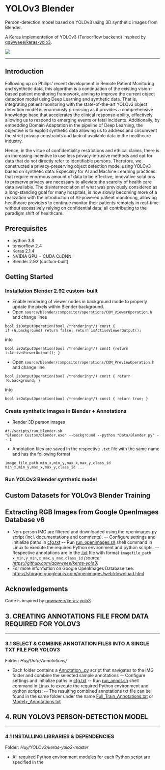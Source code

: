 # **YOLOv3 Blender**
Person-detection model based on YOLOv3 using 3D synthetic images from Blender. 

A Keras implementation of YOLOv3 (Tensorflow backend) inspired by [qqwweee/keras-yolo3](https://github.com/qqwweee/keras-yolo3).

![](https://learn.alwaysai.co/hubfs/Screen%20Shot%202020-01-23%20at%202.28.16%20PM.png)

---

## Introduction
Following up on Philips’ recent development in Remote Patient Monitoring and synthetic data, this algorithm is a continuation of the existing vision-based patient monitoring framework, aiming to improve the current object detection model using Deep Learning and synthetic data. That is, integrating patient monitoring with the state-of-the-art YOLOv3 object detection model is enormously promising as it provides a comprehensive knowledge base that accelerates the clinical response-ability, effectively allowing us to respond to emerging events or fatal incidents. Additionally, by embedding Domain Adaptation in the pipeline of Deep Learning, the objective is to exploit synthetic data allowing us to address and circumvent the strict privacy constraints and lack of available data in the healthcare industry. 

Hence, in the virtue of confidentiality restrictions and ethical claims, there is an increasing incentive to use less privacy-intrusive methods and opt for data that do not directly refer to identifiable persons. Therefore, we constructed a privacy-preserving object detection model using YOLOv3 based on synthetic data. Especially for AI and Machine Learning practices that require enormous amount of data to be effective, innovative solutions to preserve privacy are necessary to alleviate the scarcity of health care data available. The disintermediation of what was previously considered as a long-standing goal for many hospitals, is now slowly becoming more of a realization with the introduction of AI-powered patient monitoring, allowing healthcare providers to continue monitor their patients remotely in real-time without excessively relying on confidential data; all contributing to the paradigm shift of healthcare.

## Prerequisites

* python 3.8
* tensorflow 2.4
* Keras 2.1.4
* NVIDIA GPU + CUDA CuDNN
* Blender 2.92 (custom-built)

## Getting Started

### Installation Blender 2.92 custom-built
* Enable rendering of viewer nodes in background mode to properly update the pixels within Blender background.
* Open `source/blender/compositor/operations/COM_ViewerOperation.h` and change lines
```
bool isOutputOperation(bool /*rendering*/) const { 
if (G.background) return false; return isActiveViewerOutput();
```
into 
```
bool isOutputOperation(bool /*rendering*/) const {return isActiveViewerOutput(); }
```
* Open `source/blender/compositor/operations/COM_PreviewOperation.h` and change line
```
bool isOutputOperation(bool /*rendering*/) const { return !G.background; }
```
into 
```
bool isOutputOperation(bool /*rendering*/) const { return true; }
```

### Create synthetic images in Blender + Annotations
* Render 3D person images
```
#!./scripts/run_blender.sh
"Blender Custom/blender.exe" --background --python "Data/Blender.py" -- 1
```
* Annotation files are saved in the respective `.txt` file with the same name and has the following format
```
image_file_path min_x,min_y,max_x,max_y,class_id min_x,min_y,max_x,max_y,class_id ...
```

### Run YOLOv3 Blender synthetic model

## Custom Datasets for YOLOv3 Blender Training


## Extracting RGB Images from Google OpenImages Database v6

- Non-person IMG are filtered and downloaded using the openimages.py script (incl. documentations and comments).
-- Configure settings and initialize paths in [cfg.txt]()
-- Run [run_openimages.sh]() shell command in Linux to execute the required Python environment and python scripts.
-- Respective annotations are in the [<imgfile>.txt]() file with format `imagefile_path x_min,y_min,x_max,y_max,class_id` 
*(source: https://github.com/qqwweee/keras-yolo3)*
- For more information on Google OpenImages Database see: https://storage.googleapis.com/openimages/web/download.html

## Acknowledgements

Code is inspired by [qqwweee/keras-yolo3](https://github.com/qqwweee/keras-yolo3).






## 3. CREATING ANNOTATIONS FILE FROM DATA REQUIRED FOR YOLOV3
---
### 3.1 SELECT & COMBINE ANNOTATION FILES INTO A SINGLE TXT FILE FOR YOLOV3
Folder: *Huy/Data/Annotations/*

- Each folder contains a [Annotation_<model>.py]() script that navigates to the IMG folder and combine the selected sample annotations
-- Configure settings and initialize paths in [cfg.txt]()
-- Run [run_annot.sh]() shell command in Linux to execute the required Python environment and python scripts.
-- The resulting combined annotations txt file can be found in the same folder under the name [Full_Train_Annotations.txt]() or [Model>_Annotations.txt]()

## 4. RUN YOLOV3 PERSON-DETECTION MODEL
---
### 4.1 INSTALLING LIBRARIES & DEPENDENCIES
Folder: *Huy/YOLOv3/keras-yolo3-master*
- All required Python environment modules for each Python script are specified in the [<script>.sh]() command. For simplicity, copy & paste the virtual environment to your respective folder.
- Adjust the model framework in the master folder, if needed.
-- ***Note.*** The original YOLOv3 version is based on *Tensorflow 1.x*, however Philips' Linux GPU not compatible with this version.
-- Hence, the current YOLOv3 master folder is updated accordingly to the latest *Tensorflow 2.x* and *Keras 2.x* version.
- The YOLOv3 environment consists of standard libraries, if you want to install it again from scratch:
-- First, conda install tensorflow-gpu using the Philips `cadenv` environment: this automatically includes the compatible *CUDA* and *cuDNN* installations. For more information see the Linux Servers & GPU Cluster documentation in the Appendix attached.
-- Then use `Pip` module to install the remaining libraries by trial & error and update the libraries accordingly.

### 4.2 TRAINING YOLOv3 MODELS
Folder: *Huy/YOLOv3/Main/Model_<name>*

- Specify the following three folders in your *Main/Model_<name>* folder required to train YOLOv3 model
-- *Model_<name>/Model* : [synthetic_classes.txt]() (default classses), and [yolo_anchors.txt]() (default anchors)
-- *Model_<name>/Train* : [DarkNet53.h5]() (default initial weight), [<model>_Annotations.txt]() (Final annotation file compiled in Section 3.1)
-- *Model_<name>/linux_logs* : Output [train.txt]() logfile includes training process and errors if there are any
- Each *Model_<name>* folder contains a [train.py]() script that performs the YOLOv3 training process 
-- Specify learning parameters and epochs in [train.py](). Default are: 
Initial Stage (Freeze first 50 layers): `Adam(lr=1e-2), Batch_size=8, Epochs=10`
Main Process (Unfreeze all layers): `Adam(lr=1e-3), Batch_size=8, Epochs=100`
-- Configure settings and initialize paths in [cfg.txt]()
-- Run [run_train.sh]() shell command in Linux to execute the required Python environment and python scripts.
-- After every 3 epochs (default) the models are saved in *Model_<name>/Train/logs/001* (default). When training multiple models, make sure that you change the `logs_path` in the [cfg.txt]() file.
- Recalculate anchor boxes using [kmeans.py]() script (OPTIONAL)
-- Configure settings and initialize paths in [cfg.txt]()
-- Run [run_kmeans.sh]() shell command in Linux to execute the required Python environment and python scripts.
-- Resulting anchor boxes can be found in *Model_<name>/Model* named as [yolo_anchors.txt]() (default)
- ***Note.*** Different Python environment are used for training (Section 4.2) and testing (Section 4.3). The compatible virtual environment for training can be found in [run_train.sh]() shell command.

### 4.3 TESTING YOLOV3 MODELS ON PHILIPS' LAB DATA
Folder: *Huy/YOLOv3/Main/Model_<name>*

- Specify the following three folders in your *Main/Model_<name>* folder required to test YOLOv3 model
-- *Model_<name>/Model* : [<model_name>.h5](), [synthetic_classes.txt]() (default classses), and [yolo_anchors.txt]() (default anchors).
*(If you haven't specified it already during Training Section 4.2)*
-- *Model_<name>/Output* : The resulting test images with bounding boxes will be output here, incl. [confidence_scores.csv]().
-- *Model_<name>/Evaluation* : The resulting performance score will be output here in [Model_<name>_evaluation.csv]().
- Each *Model_<name>* folder contains a [yolo_video.py]() script that performs the YOLOv3 bounding box predictions 
-- Configure settings and initialize paths in [cfg.txt]()
Specify trained model (from Section 4.2) here.
***Note.*** Correctly name `model_name` as it will be used later on to make graphs and overall benchmark evaluation. 
-- Run [run_yolov3.sh]() shell command in Linux to execute the required Python environment and python scripts.
-- The bounding box predictions are saved in *Model_<name>/Output* and performance score in *Model_<name>/Evaluation*.
- Additionally [run_yolov3.sh]() automatically execute the [evaluation.py]() script to evaluate the bounding boxes based on various metrics.
-- Change or add performance metrics in the script, default is `overlap_threshold=0.5` (IOU). 
-- Comments and documentations are included. 
- ***Note.*** Different Python environment are used for training (Section 4.2) and testing (Section 4.3). The compatible virtual environment for both testing and evaluation can be found in [run_yolov3.sh]() shell command.

### 4.4 FINE-TUNE YOLOv3 MODELS ON PHILIPS' TRAIN LAB DATA (OPTIONAL)

Folder: *Huy/YOLOv3/Main/Model_<name>_Lab*

- Specify the following three folders in your *Main/Model_<name>_Lab* folder required to fine-tune YOLOv3 model
-- *Model_<name>_Lab/Model* : [synthetic_classes.txt]() (default classses), and [yolo_anchors.txt]() (default anchors)
-- *Model_<name>_Lab/Train* : [<model_name>.h5](), [<model>_Annotations.txt]() (Final annotation file compiled in Section 3.1)
-- *Model_<name>_Lab/linux_logs* : Output [train.txt]() logfile includes training process and errors if there are any.
- Each *Model_<name>_Lab* folder contains a [train.py]() script that performs the YOLOv3 training process 
-- Specify learning parameters and epochs in [train.py](). Default are: 
Initial Stage (Freeze first 50 layers): `Adam(lr=1e-4), Batch_size=16, Epochs=10`
Main Process (Unfreeze all layers): `Adam(lr=1e-5), Batch_size=16, Epochs=50`
-- Configure settings and initialize paths in [cfg.txt]()
-- Run [run_train.sh]() shell command in Linux to execute the required Python environment and python scripts.
-- After every 3 epochs (default) the models are saved in *Model_<name>_Lab/Train/logs/001* (default). When training multiple models, make sure that you change the `logs_path` in the [cfg.txt]() file.
- ***Note.*** Different Python environment are used for training (Section 4.2) and testing (Section 4.3). The compatible virtual environment for training can be found in [run_train.sh]() shell command.

## 5. RESULTS YOLOv3 MODELS BASED ON F1 AND AP-SCORES
---
### 5.1 OBTAIN PRECISION-RECALL (PR) CURVE AND HIGHEST F1-SCORES 
Folder: *Huy/YOLOv3/Main*

- Iterate through all  *Main/Model_<name>/Evaluation* folders and combine and calculate all performance score in [scores_all.py]() script.
-- Outputs the [PR_all.xlsx]() in *Main/Visualization* required to calculate and plot the PR-curves.
-- ***Note.*** To omit certain models from the PR-curve or overall evaluation, change the folder name accordingly, i.e. *Main/Model_<name>/Evaluation_DEACTIVATE*.
(The scripts loops through all folders containing *Main/Model_{}/Evaluation* with folder name `/Evaluation` hard coded)
- Run [run_scores.sh]() shell command in Linux to execute the required Python environment and python scripts.
-- It automatically executes the [Main/Visualization/create_graphs.py]() script ti plot the PR-curves and other graphs with `IOU=0.5` (default).
-- Documentation and comments follows from the shell and python script.

### 5.2 CASE-BY-CASE AP-SCORE EVALUATION (OPTIONAL)
Folder: *Huy/YOLOv3/Main/Results_IMGLabels*

- Case-by-case evaluations are executed by calculating the AP-scores for each case in Philips' Lab test set in [scores_IMGLabels.py]() script.
-- In [Main/ArgusImages_test_IMGLabels.csv]() we find the features for each test image, incl. *RGB/IR/Occl./Male/Female* etc.
-- Include [scores_IMGLabels.py]() at the end of [Main/run_scores.sh]() shell command in Linux to execute the required Python environment and python scripts (default).
-- The resulting case-by-case evaluation scores can be found in [Evaluation_IMGlabels_case.xlsx]() with each tab corresponds to the feature being kept fixed.

## 6. RUN CYCLEGANS ON SYNTHETIC IMAGES
---
### 6.1 RUN CYCLEGAN USING PYTORCH
Folder: *Huy/Domain_Adaptation/CycleGAN*

- Train CycleGANs model using the [train.py]() script. Documentation and comments are included.
-- Create your datasets map by using the [<name_A>2<name_B>.py]() script, which creates *trainA, trainB, testA, testB* folders from the annotation inputs specified in [cfg.txt](). You can run [run_dataset.sh]() shell command in Linux to execute the required Python environment and python scripts.
-- Specify your parameters in [base_option.py]() and [train_option.py]() in the folder *CycleGAN/options*
-- Run [train_cyclegan.sh]() shell command in Linux to execute the required Python environment and python scripts.
(Input parameters are included and follows from the shell script.)
-- The models can be found in *CycleGAN/results/<name>* folder, including logfiles.
- Run CycleGANs model using the [test.py]() script. 
-- Use the [latest_net_G_A.pth]() model as input.
-- Specify your parameters in [base_option.py]() and [test_option.py]() in the folder *CycleGAN/options*
-- Run [run_cyclegan.sh]() shell command in Linux to execute the required Python environment and python scripts.
Additional parameters are included and follows from the shell script.

> Source: https://github.com/junyanz/pytorch-CycleGAN-and-pix2pix

### 6.2 RUN BAYESIAN CYCLEGANS
Folder: *Huy/Domain_Adaptation/CycleGAN_Bayesian*

- Train Bayesian CycleGANs model using the [train_bayes.py]() script. Documentation and comments are included.
-- Create your datasets map by using the [<name_A>2<name_B>.py]() script, which creates *trainA, trainB, testA, testB* folders from the annotation inputs specified in [cfg.txt](). You can run [run_dataset.sh]() shell command in Linux to execute the required Python environment and python scripts.
-- Specify your parameters in [base_option.py]() and [train_option.py]() in the folder *CycleGAN_Bayesian/options*
-- Run [train_cyclegan_bayes.sh]() shell command in Linux to execute the required Python environment and python scripts.
Input parameters are included and follows from the shell script.
-- The models can be found in *CycleGAN_Bayesian/results/<name>* folder, including logfiles..
- Run CycleGANs model using the [test.py]() script. 
-- Use the [latest_net_G_A.pth]() model as input.
-- Run [run_cyclegan_bayes.sh]() shell command in Linux to execute the required Python environment and python scripts.
Additional parameters are included and follows from the shell script.

> Source: https://github.com/ranery/Bayesian-CycleGAN
